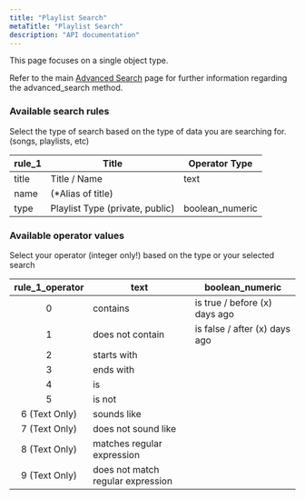 ```yaml
---
title: "Playlist Search"
metaTitle: "Playlist Search"
description: "API documentation"
---
```


This page focuses on a single object type.

Refer to the main [Advanced Search](https://ampache.org/api/api-advanced-search) page for further information regarding the advanced_search method.

### Available search rules

Select the type of search based on the type of data you are searching for. (songs, playlists, etc)

| rule_1 | Title                           | Operator Type   |
|--------|---------------------------------|-----------------|
| title  | Title / Name                    | text            |
| name   | (*Alias of title)               |                 |
| type   | Playlist Type (private, public) | boolean_numeric |

### Available operator values

Select your operator (integer only!) based on the type or your selected search

| rule_1_operator | text                              | boolean_numeric               |
|:---------------:|-----------------------------------|-------------------------------|
|        0        | contains                          | is true / before (x) days ago |
|        1        | does not contain                  | is false / after (x) days ago |
|        2        | starts with                       |                               |
|        3        | ends with                         |                               |
|        4        | is                                |                               |
|        5        | is not                            |                               |
|  6 (Text Only)  | sounds like                       |                               |
|  7 (Text Only)  | does not sound like               |                               |
|  8 (Text Only)  | matches regular expression        |                               |
|  9 (Text Only)  | does not match regular expression |                               |
